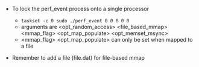 - To lock the perf_event process onto a single processor
    - `taskset -c 0 sudo ./perf_event 0 0 0 0 0`
    - arguments are <opt_random_access> <file_based_mmap> <mmap_flag> <opt_map_populate> <opt_memset_msync>
    - <mmap_flag> <opt_map_populate> can only be set when mapped to a file


- Remember to add a file (file.dat) for file-based mmap